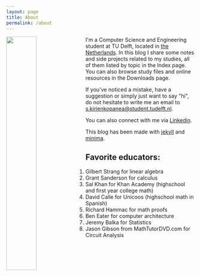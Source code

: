 ```yaml
---
layout: page
title: About
permalink: /about
---
```


<img src="https://avatars.githubusercontent.com/u/75941968?s=460&u=85c31eb8f6627921076c63b88c848ea074fb40ff&v=4" width="40%" style="float: left;
 padding: 0 2% 0 0;"> 
I'm a Computer Science and Engineering student at TU Delft, located in [the Netherlands](https://en.wikipedia.org/wiki/Netherlands).
In this blog I share some notes and side projects related to my studies, all of them listed by topic in the Index page. You can also browse study files and online resources in the Downloads page.

If you've noticed a mistake, have a suggestion or simply just want to say "hi", do not hesitate to write me an email to [s.kirienkopanea@student.tudelft.nl](mailto:s.kirienkopanea@student.tudelft.nl).

You can also connect with me via [Linkedin](https://www.linkedin.com/in/sergio-kirienko).

This blog has been made with [jekyll][jekyll-organization] and [minima](https://github.com/jekyll/minima).

## Favorite educators:
1. Gilbert Strang for linear algebra
2. Grant Sanderson for calculus
3. Sal Khan for Khan Academy (highschool and first year college math)
4. David Calle for Unicoos (highschool math in Spanish)
5. Richard Hammac for math proofs
6. Ben Eater for computer architecture
7. Jeremy Balka for Statistics
8. Jason Gibson from MathTutorDVD.com for Circuit Analysis

[jekyll-organization]: https://github.com/jekyll